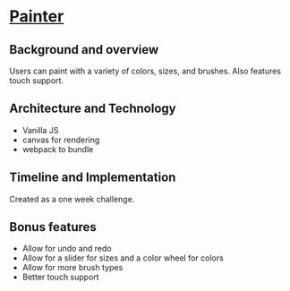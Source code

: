# [Painter](https://jeffren716.github.io/Painter/)

## Background and overview

Users can paint with a variety of colors, sizes, and brushes.  Also features
touch support.

## Architecture and Technology

* Vanilla JS
* canvas for rendering
* webpack to bundle

## Timeline and Implementation

Created as a one week challenge.  

## Bonus features

* Allow for undo and redo
* Allow for a slider for sizes and a color wheel for colors
* Allow for more brush types
* Better touch support
